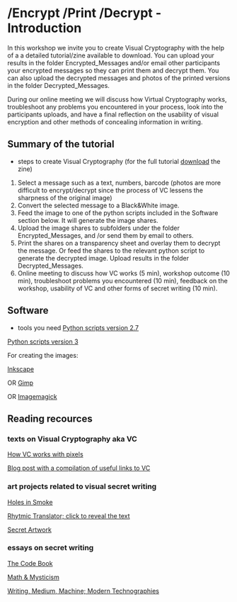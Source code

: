 # /Encrypt /Print /Decrypt - Introduction

In this workshop we invite you to create Visual Cryptography with the help of a  a detailed tutorial/zine available to download. You can upload your results in the folder Encrypted_Messages and/or email other participants your encrypted messages so they can print them and decrypt them. You can also upload the decrypted messages and photos of the printed versions in the folder Decrypted_Messages.

During our online meeting we will discuss how Virtual Cryptography works, troubleshoot any problems you encountered in your process, look into the participants uploads, and have a final reflection on the usability of visual encryption and other methods of concealing information in writing.

## Summary of the tutorial
* steps to create Visual Cryptography (for the full tutorial [download](https://mara.multiplace.org/vc-zine-screen-version.pdf) the zine)

1. Select a message such as a text, numbers, barcode (photos are more difficult to encrypt/decrypt since the process of VC lessens the sharpness of the original image)
2. Convert the selected message to a Black&White image.
3. Feed the image to one of the python scripts included in the Software section below. It will generate the image shares.
4. Upload the image shares to subfolders under the folder Encrypted_Messages, and /or send them by email to others.
5. Print the shares on a transparency sheet and overlay them to decrypt the message. Or feed the shares to the relevant python script to generate the decrypted image. Upload results in the folder Decrypted_Messages.
6. Online meeting to discuss how VC works (5 min), workshop outcome (10 min), troubleshoot problems you encountered (10 min), feedback on the workshop, usability of VC and other forms of secret writing (10 min). 

## Software
* tools you need
[Python scripts version 2.7](https://github.com/m4ra/visual_cryptography/cvk-tools)

[Python scripts version 3](https://github.com/ageron/visual_crypto)

For creating the images:

[Inkscape](https://inkscape.org/)

OR [Gimp](https://www.gimp.org/)

OR [Imagemagick](https://www.imagemagick.org/script/download.php)

## Reading recources
### texts on Visual Cryptography aka VC
[How VC works with pixels](https://cs.uwaterloo.ca/~dstinson/visual.html)

[Blog post with a compilation of useful links to VC](https://decisionstats.com/2013/12/14/play-color-cipher-and-visual-cryptography/)

###  art projects related to visual secret writing
[Holes in Smoke](https://holesinsmoke.hotglue.me/)

[Rhytmic Translator; click to reveal the text](https://mara.multiplace.org/rhythmic_translator/)

[Secret Artwork](https://robmyers.org/secret-artwork/)

### essays on secret writing
[The Code Book](https://monoskop.org/log/?p=871)

[Math & Mysticism](http://avant.org/project/math-and-mysticism/)

[Writing, Medium, Machine; Modern Technographies](http://openhumanitiespress.org/books/download/Pryor-Trotter_2016_Writing-Medium-Machine.pdf)


